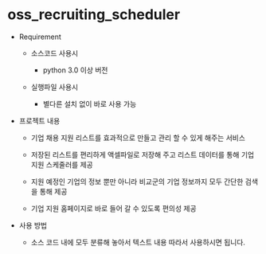 # oss_recruiting_scheduler


* Requirement 
  
  - 소스코드 사용시 
  
      - python 3.0 이상 버전 
  
  - 실행파일 사용시
  
      - 별다른 설치 없이 바로 사용 가능 
  

* 프로젝트 내용

  - 기업 채용 지원 리스트를 효과적으로 만들고 관리 할 수 있게 해주는 서비스 
  
  - 저장된 리스트를 편리하게 액셀파일로 저장해 주고 리스트 데이터를 통해 기업 지원 스케줄러를 제공
  
  - 지원 예정인 기업의 정보 뿐만 아니라 비교군의 기업 정보까지 모두 간단한 검색을 통해 제공
  
  - 기업 지원 홈페이지로 바로 들어 갈 수 있도록 편의성 제공 
  
  
* 사용 방법 

  - 소스 코드 내에 모두 분류해 놓아서 텍스트 내용 따라서 사용하시면 됩니다. 
